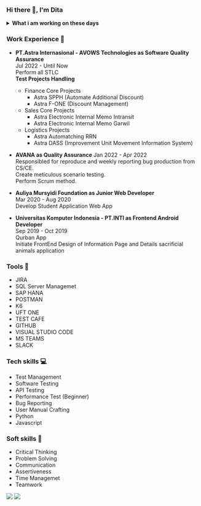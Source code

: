 ### Hi there 👋, I'm Dita 

<details>
 <summary><strong>What i am working on these days</strong></summary>
    &emsp;🔭 I’m currently work as Software Quality Assurance, looking for new opportunity for similar role</br>
    &emsp;🌱 Interest for System Analyst, Technical Writer, IT Business Analyst, and IT Project Manager  position. </br>
    &emsp; 💬 Ask me about anything.</br>
    &emsp; 📫 How to reach me: <a href="https://www.linkedin.com/in/pramaditasielda/">LinkedIn!</a></br>
    &emsp; 📫 Email me: pramaditasielda@gmail.com </br>
    &emsp; 😄 Pronouns: She/Her </br>
</details>

### Work Experience :office:
* <b>PT.Astra Internasional - AVOWS Technologies as Software Quality Assurance </b> </br>
  Jul 2022 - Until Now </br>
  Perform all STLC </br>
  <b>Test Projects Handling </b></br>
  *  Finance Core Projects </br>
     - Astra SPPH (Automate Additional Discount)
     - Astra F-ONE (Discount Management) </br>
  *  Sales Core Projects </br>
     - Astra Electronic Internal Memo Intransit
     - Astra Electronic Internal Memo Garwil </br>
  *  Logistics Projects </br>
     - Astra Automatching RRN 
     - Astra DASS (Improvement Unit Movement Information System)

 * <b>AVANA as Quality Assurance</b>
   Jan 2022 - Apr 2022 </br>
   Responsibled for reproduce and weekly reporting bug production from CS/CE. </br>
   Create meticulous scenario testing. </br>
   Perform Scrum method. </br>
   
* <b>Auliya Mursyidi Foundation as Junior Web Developer</b> </br>
  Mar 2020 - Aug 2020 </br>
  Develop Student Application Web App </br>

* <b>Universitas Komputer Indonesia - PT.INTI as Frontend Android Developer</b> </br>
  Sep 2019 - Oct 2019 </br>
  Qurban App</br>
  Initiate FrontEnd Design of Information Page and Details sacrificial animals application

### Tools :wrench:
* JIRA
* SQL Server Managemet
* SAP HANA
* POSTMAN
* K6
* UFT ONE
* TEST CAFE
* GITHUB
* VISUAL STUDIO CODE
* MS TEAMS
* SLACK

### Tech skills :computer:
* Test Management
* Software Testing
* API Testing
* Performance Test (Beginner)
* Bug Reporting
* User Manual Crafting
* Python
* Javascript

### Soft skills :file_folder:
* Critical Thinking
* Problem Solving
* Communication
* Assertiveness
* Time Managemet
* Teamwork


    

<p>
    <img src="https://github-readme-stats.vercel.app/api?username=Pramadita&hide=contribs,prs&show_icons=true&hide_border=true&title_color=000" />
    <img src="https://github-readme-stats.sera5-dev.vercel.app/api/top-langs/?username=Pramadita&hide_border=true&layout=compact&title_color=000000&tetx_color=000000" width="">
</p>


